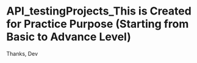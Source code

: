 # API_testingProjects_This is Created for Practice Purpose (Starting from Basic to Advance Level)



Thanks,
Dev
